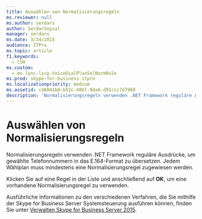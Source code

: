 ```yaml
---
title: Auswählen von Normalisierungsregeln
ms.reviewer: null
ms.author: serdars
author: SerdarSoysal
manager: serdars
ms.date: 3/24/2015
audience: ITPro
ms.topic: article
f1.keywords:
  - CSH
ms.custom:
  - ms.lync.lscp.VoiceDialPlanSelNormRule
ms.prod: skype-for-business-itpro
ms.localizationpriority: medium
ms.assetid: c46041b8-b52c-48bf-9da6-d91ccc7d7968
description: 'Normalisierungsregeln verwenden .NET Framework reguläre Ausdrücke, um gewählte Telefonnummern in das E.164-Format zu übersetzen. Jedem Wählplan muss mindestens eine Normalisierungsregel zugewiesen werden.'
---
```


# <a name="select-normalization-rules"></a>Auswählen von Normalisierungsregeln
 
Normalisierungsregeln verwenden .NET Framework reguläre Ausdrücke, um gewählte Telefonnummern in das E.164-Format zu übersetzen. Jedem Wählplan muss mindestens eine Normalisierungsregel zugewiesen werden.
  
Klicken Sie auf eine Regel in der Liste und anschließend auf **OK**, um eine vorhandene Normalisierungsregel zu verwenden.
  
Ausführliche Informationen zu den verschiedenen Verfahren, die Sie mithilfe der Skype for Business Server Systemsteuerung ausführen können, finden Sie unter [Verwalten Skype for Business Server 2015](../../manage/manage.md).
  

